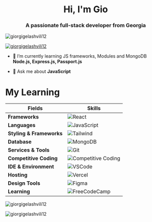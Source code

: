 <h1 align="center">Hi, I'm Gio</h1>
<h3 align="center">A passionate full-stack developer from Georgia</h3>

<p align="left"> <img src="https://komarev.com/ghpvc/?username=giorgigelashvili12&label=Profile%20views&color=0e75b6&style=flat" alt="giorgigelashvili12" /> </p>

<p align="left"> <a href="https://github.com/ryo-ma/github-profile-trophy"><img src="https://github-profile-trophy.vercel.app/?username=giorgigelashvili12" alt="giorgigelashvili12" /></a> </p>

- 🌱 I’m currently learning JS frameworks, Modules and MongoDB **Node.js, Express.js, Passport.js**

- 💬 Ask me about **JavaScript**

</p>

# My Learning

| **Fields**              | **Skills**                                                                                           |
|---------------------------|------------------------------------------------------------------------------------------------------|
| **Frameworks**             | ![React](https://img.shields.io/badge/React-61DAFB?style=for-the-badge&logo=react&logoColor=black)   | 
| **Languages**              | ![JavaScript](https://img.shields.io/badge/JavaScript-F7DF1E?style=for-the-badge&logo=javascript&logoColor=black)  | ![HTML](https://img.shields.io/badge/HTML-E34F26?style=for-the-badge&logo=html5&logoColor=white) | ![CSS](https://img.shields.io/badge/CSS-1572B6?style=for-the-badge&logo=css3&logoColor=white)  |
| **Styling & Frameworks**   | ![Tailwind](https://img.shields.io/badge/Tailwind_CSS-38B2AC?style=for-the-badge&logo=tailwindcss&logoColor=white) |
| **Database**               | ![MongoDB](https://img.shields.io/badge/MongoDB-47A248?style=for-the-badge&logo=mongodb&logoColor=white) |
| **Services & Tools**       | ![Git](https://img.shields.io/badge/Git-F05032?style=for-the-badge&logo=git&logoColor=white) | ![GitHub](https://img.shields.io/badge/GitHub-181717?style=for-the-badge&logo=github&logoColor=white) | ![Docker](https://img.shields.io/badge/Docker-2496ED?style=for-the-badge&logo=docker&logoColor=white) |
| **Competitive Coding**     | ![Competitive Coding](https://img.shields.io/badge/Competitive_Coding-ff6347?style=for-the-badge&logo=codeforces&logoColor=white) |
| **IDE & Environment**      | ![VSCode](https://img.shields.io/badge/VS_Code-0078D4?style=for-the-badge&logo=visualstudiocode&logoColor=white) | ![WebStorm](https://img.shields.io/badge/WebStorm-000000?style=for-the-badge&logo=webstorm&logoColor=white) |
| **Hosting**                | ![Vercel](https://img.shields.io/badge/Vercel-000000?style=for-the-badge&logo=vercel&logoColor=white) | ![Netlify](https://img.shields.io/badge/Netlify-00C7B7?style=for-the-badge&logo=netlify&logoColor=white) | ![Heroku](https://img.shields.io/badge/Heroku-430098?style=for-the-badge&logo=heroku&logoColor=white) |
| **Design Tools**           | ![Figma](https://img.shields.io/badge/Figma-000000?style=for-the-badge&logo=figma&logoColor=white) | ![Adobe Illustrator](https://img.shields.io/badge/Adobe_Illustrator-FF9A00?style=for-the-badge&logo=adobeillustrator&logoColor=white) | ![Sketch](https://img.shields.io/badge/Sketch-F7B500?style=for-the-badge&logo=sketch&logoColor=black) |
| **Learning**               | ![FreeCodeCamp](https://img.shields.io/badge/FreeCodeCamp-004D28?style=for-the-badge&logo=freecodecamp&logoColor=white) | ![Udemy](https://img.shields.io/badge/Udemy-A435F0?style=for-the-badge&logo=udemy&logoColor=white) | ![Coursera](https://img.shields.io/badge/Coursera-0056D2?style=for-the-badge&logo=coursera&logoColor=white) |




<p><img align="center" src="https://github-readme-stats.vercel.app/api/top-langs?username=giorgigelashvili12&show_icons=true&locale=en&layout=compact" alt="giorgigelashvili12" /></p>

<p><img align="center" src="https://github-readme-streak-stats.herokuapp.com/?user=giorgigelashvili12&" alt="giorgigelashvili12" /></p>
<br/>  
</div>
